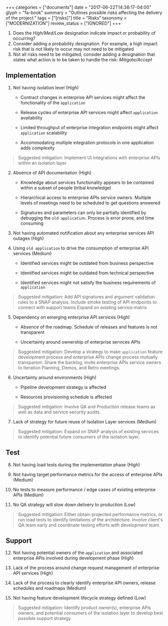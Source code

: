 +++
categories = ["documents"]
date = "2017-06-22T14:38:17-04:00"
glyph = "fa-book"
summary = "Outlines possible risks affecting the delivery of the project."
tags = ["[risks]"]
title = "Risks"
taxonomy = ["MODERNIZATION"]
review_status = ["IGNORED"]
+++

1. Does the _High/Med/Low_ designation indicate impact or probability of occurring?
2. Consider adding a probability designation. For example, a high impact risk that is not likely to occur may not need to be mitigated
3. Not all risks need to be mitigated, consider adding a designation that states what action is to be taken to handle the risk: _Mitigate/Accept_
## Implementation

1. Not having isolation level (High)

   - Contract changes in enterprise API services might affect the functionality of the `application`

   - Release cycles of enterprise API services might affect `application` availability

   - Limited throughput of enterprise integration endpoints might affect `application` scalability

   - Accommodating multiple integration protocols in one application adds complexity

>Suggested mitigation: Implement UI integrations with enterprise APIs within an isolation layer


2. Absence of API documentation (High)

   - Knowledge about services functionality appears to be contained within a subset of people (tribal knowledge)

   - Hierarchical access to enterprise APIs service owners. Multiple levels of meetings need to be scheduled to get questions answered

   - Signatures and parameters can only be partially identified by debugging the `old application`.  Process is error prone, and time consuming

3. Not having automated notification about any enterprise services API outages (High)

4. Using `old application` to drive the consumption of enterprise API services (Medium)

   - Identified services might be outdated from business perspective

   - Identified services might be outdated from technical perspective

   - Identified services might not satisfy the business requirements of `application`

>Suggested mitigation: Add API signatures and argument validation rules to a SNAP analysis. Include smoke testing of API endpoints to connect with support teams Expand on existing service matrix


5. Dependency on emerging enterprise API services (High)

   - Absence of the roadmap.  Schedule of releases and features is not transparent

   - Uncertainty around ownership of enterprise services APIs

>Suggested mitigation:  Develop a strategy to make `application` feature development process and enterprise APIs change process mutually transparent.  Share the backlog, invite enterprise APIs service owners to Iteration Planning, Demos, and Retro meetings.

6. Uncertainty around environments (High)

   - Pipeline development strategy is affected

   - Resources provisioning schedule is affected

>Suggested mitigation:  Involve QA and Production release teams as well as data and service security audits.


7. Lack of strategy for future reuse of Isolation Layer services (Medium)

>Suggested mitigation: Expand on SNAP analysis of existing services to identify potential future consumers of the isolation layer.


## Test

8. Not having load tests during the implementation phase (High)

9. Not having target performance metrics for the access of enterprise APIs (Medium)

10. No tests to measure performance / edge cases of existing enterprise APIs (Medium)

11. No QA strategy will slow down delivery to production (Low)

>Suggested mitigation: Either obtain projected performance metrics, or run load tests to identify limitations of the architecture.  Involve client's QA team early and coordinate testing efforts with development team.


## Support

12. Not having potential owners of the `application` and associated enterprise APIs involved during development phase (High)

13. Lack of the process around change request management of enterprise API services (High)

14. Lack of the process to clearly identify enterprise API owners, release schedules and roadmaps (Medium)

15. Not having feature development lifecycle strategy defined  (Low)

>Suggested mitigation: Identify product owner(s), enterprise APIs owners, and potential consumers of the isolation layer to develop best possible support strategy
